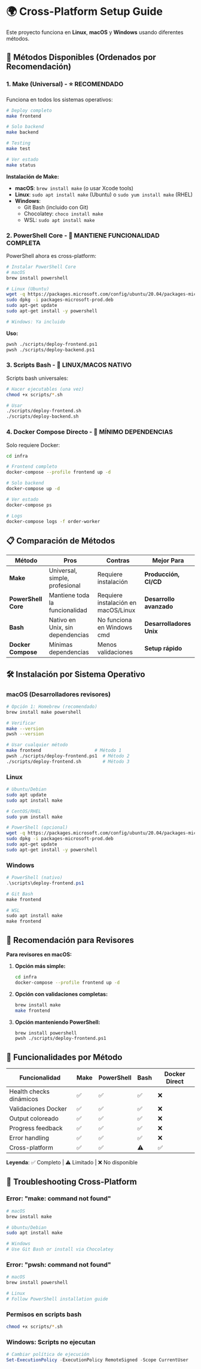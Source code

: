 # 🌍 Cross-Platform Setup Guide

Este proyecto funciona en **Linux**, **macOS** y **Windows** usando diferentes métodos.

## 🎯 **Métodos Disponibles (Ordenados por Recomendación)**

### **1. Make (Universal) - ⭐ RECOMENDADO**

Funciona en todos los sistemas operativos:

```bash
# Deploy completo
make frontend

# Solo backend
make backend

# Testing
make test

# Ver estado
make status
```

**Instalación de Make:**
- **macOS**: `brew install make` (o usar Xcode tools)
- **Linux**: `sudo apt install make` (Ubuntu) o `sudo yum install make` (RHEL)
- **Windows**: 
  - Git Bash (incluido con Git)
  - Chocolatey: `choco install make`
  - WSL: `sudo apt install make`

### **2. PowerShell Core - 🚀 MANTIENE FUNCIONALIDAD COMPLETA**

PowerShell ahora es cross-platform:

```bash
# Instalar PowerShell Core
# macOS
brew install powershell

# Linux (Ubuntu)
wget -q https://packages.microsoft.com/config/ubuntu/20.04/packages-microsoft-prod.deb
sudo dpkg -i packages-microsoft-prod.deb
sudo apt-get update
sudo apt-get install -y powershell

# Windows: Ya incluido
```

**Uso:**
```bash
pwsh ./scripts/deploy-frontend.ps1
pwsh ./scripts/deploy-backend.ps1
```

### **3. Scripts Bash - 🐧 LINUX/MACOS NATIVO**

Scripts bash universales:

```bash
# Hacer ejecutables (una vez)
chmod +x scripts/*.sh

# Usar
./scripts/deploy-frontend.sh
./scripts/deploy-backend.sh
```

### **4. Docker Compose Directo - 🐳 MÍNIMO DEPENDENCIAS**

Solo requiere Docker:

```bash
cd infra

# Frontend completo
docker-compose --profile frontend up -d

# Solo backend
docker-compose up -d

# Ver estado
docker-compose ps

# Logs
docker-compose logs -f order-worker
```

## 📋 **Comparación de Métodos**

| Método | Pros | Contras | Mejor Para |
|--------|------|---------|------------|
| **Make** | Universal, simple, profesional | Requiere instalación | **Producción, CI/CD** |
| **PowerShell Core** | Mantiene toda la funcionalidad | Requiere instalación en macOS/Linux | **Desarrollo avanzado** |
| **Bash** | Nativo en Unix, sin dependencias | No funciona en Windows cmd | **Desarrolladores Unix** |
| **Docker Compose** | Mínimas dependencias | Menos validaciones | **Setup rápido** |

## 🛠️ **Instalación por Sistema Operativo**

### **macOS (Desarrolladores revisores)**

```bash
# Opción 1: Homebrew (recomendado)
brew install make powershell

# Verificar
make --version
pwsh --version

# Usar cualquier método
make frontend                    # Método 1
pwsh ./scripts/deploy-frontend.ps1  # Método 2
./scripts/deploy-frontend.sh        # Método 3
```

### **Linux**

```bash
# Ubuntu/Debian
sudo apt update
sudo apt install make

# CentOS/RHEL
sudo yum install make

# PowerShell (opcional)
wget -q https://packages.microsoft.com/config/ubuntu/20.04/packages-microsoft-prod.deb
sudo dpkg -i packages-microsoft-prod.deb
sudo apt-get update
sudo apt-get install -y powershell
```

### **Windows**

```powershell
# PowerShell (nativo)
.\scripts\deploy-frontend.ps1

# Git Bash
make frontend

# WSL
sudo apt install make
make frontend
```

## 🎯 **Recomendación para Revisores**

**Para revisores en macOS:**

1. **Opción más simple:**
   ```bash
   cd infra
   docker-compose --profile frontend up -d
   ```

2. **Opción con validaciones completas:**
   ```bash
   brew install make
   make frontend
   ```

3. **Opción manteniendo PowerShell:**
   ```bash
   brew install powershell
   pwsh ./scripts/deploy-frontend.ps1
   ```

## 📖 **Funcionalidades por Método**

| Funcionalidad | Make | PowerShell | Bash | Docker Direct |
|---------------|------|------------|------|---------------|
| Health checks dinámicos | ✅ | ✅ | ✅ | ❌ |
| Validaciones Docker | ✅ | ✅ | ✅ | ❌ |
| Output coloreado | ✅ | ✅ | ✅ | ❌ |
| Progress feedback | ✅ | ✅ | ✅ | ❌ |
| Error handling | ✅ | ✅ | ✅ | ❌ |
| Cross-platform | ✅ | ✅ | ⚠️ | ✅ |

**Leyenda**: ✅ Completo | ⚠️ Limitado | ❌ No disponible

## 🚨 **Troubleshooting Cross-Platform**

### **Error: "make: command not found"**
```bash
# macOS
brew install make

# Ubuntu/Debian  
sudo apt install make

# Windows
# Use Git Bash or install via Chocolatey
```

### **Error: "pwsh: command not found"**
```bash
# macOS
brew install powershell

# Linux
# Follow PowerShell installation guide
```

### **Permisos en scripts bash**
```bash
chmod +x scripts/*.sh
```

### **Windows: Scripts no ejecutan**
```powershell
# Cambiar política de ejecución
Set-ExecutionPolicy -ExecutionPolicy RemoteSigned -Scope CurrentUser
```
